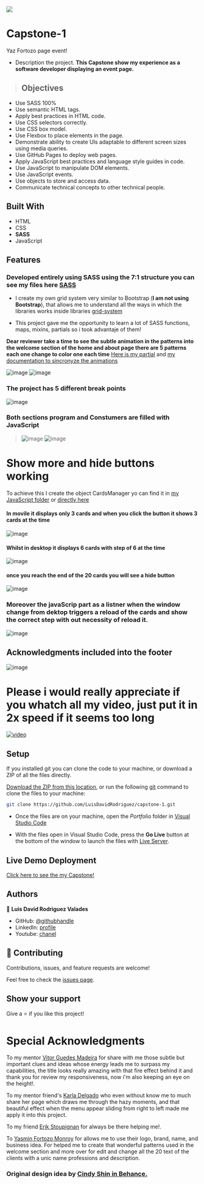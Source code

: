 ![](https://img.shields.io/badge/Microverse-blueviolet)

# Capstone-1
Yaz Fortozo page event!

- Description the project.
**This Capstone show my experience as a software developer displaying an event page.**

> ## Objectives
- Use SASS 100%
- Use semantic HTML tags.
- Apply best practices in HTML code.
- Use CSS selectors correctly.
- Use CSS box model.
- Use Flexbox to place elements in the page.
- Demonstrate ability to create UIs adaptable to different screen sizes using media queries.
- Use GitHub Pages to deploy web pages.
- Apply JavaScript best practices and language style guides in code.
- Use JavaScript to manipulate DOM elements.
- Use JavaScript events.
- Use objects to store and access data.
- Communicate technical concepts to other technical people.



## Built With
- HTML
- CSS
- **SASS** 
- JavaScript

## Features
### Developed entirely using SASS using the 7:1 structure you can see my files here [SASS](https://github.com/LuisDavidRodriguez/capstone-1/tree/main/sass)

- I create my own grid system very similar to Bootstrap (**I am not using Bootstrap**), that allows me to understand all the ways in which the libraries works inside libraries [grid-system](https://github.com/LuisDavidRodriguez/capstone-1/blob/main/sass/2_base/_grid-system.scss)

- This project gave me the opportunity to learn a lot of SASS functions, maps, mixins, partials so i took advantaje of them!

**Dear reviewer take a time to see the subtle animation in the patterns into the welcome section of the home and about page there are 5 patterns each one change to color one each time**
[Here is my partial](https://github.com/LuisDavidRodriguez/capstone-1/blob/main/sass/4_components/_stars.scss)
and [my documentation to sincronyze the animations](https://ibritech.atlassian.net/wiki/spaces/~864961965/pages/231374901/Capstone-1)

![image](https://user-images.githubusercontent.com/105079888/181646607-2fc68219-fe45-45cd-8f05-5117271d92d8.png)
![image](https://user-images.githubusercontent.com/105079888/181646502-42907e3a-8e69-4362-8e30-86ec9509d88b.png)





### The project has 5 different break points

![image](https://user-images.githubusercontent.com/105079888/181647006-c29ff9e8-dac6-45ca-bffa-594191ae43bc.png)

### Both sections program and Constumers are filled with JavaScript

> ![image](https://user-images.githubusercontent.com/105079888/181652209-38bc16b9-c63c-45b8-93ef-f7accb3b4f29.png)
> ![image](https://user-images.githubusercontent.com/105079888/181652230-00fb83b4-d0d6-407a-9d6f-d5770af94e78.png)



# Show more and hide buttons working
To achieve this I create the object CardsManager yo can find it in [my JavaScript folder](https://github.com/LuisDavidRodriguez/capstone-1/tree/main/js) or [directly here](https://github.com/LuisDavidRodriguez/capstone-1/blob/main/js/cardManager.js)


#### In movile it displays only 3 cards and when you click the button it shows 3 cards at the time

![image](https://user-images.githubusercontent.com/105079888/181651654-3db8431f-44f7-449d-9053-c87a302b2a20.png)

####  Whilst in desktop it displays 6 cards with step of 6 at the time

![image](https://user-images.githubusercontent.com/105079888/181647856-1c3bd33b-eeeb-4ba1-b752-4235f0794779.png)

#### once you reach the end of the 20 cards you will see a hide button 

![image](https://user-images.githubusercontent.com/105079888/181648915-d6151028-866c-4e4e-9621-99ed9ca5c570.png)


### Moreover the javaScrip part as a listner when the window change from dektop triggers a reload of the cards and show the correct step with out necessity of reload it.

![image](https://user-images.githubusercontent.com/105079888/181648106-3a39f57c-8116-405a-910c-3fc42d8c3f2c.png)

## Acknowledgments included into the footer

![image](https://user-images.githubusercontent.com/105079888/181651459-3b8ace8a-fd44-4fe3-8df3-a995d7920856.png)


# Please i would really appreciate if you whatch all my video, just put it in 2x speed if it seems too long

[![video](https://user-images.githubusercontent.com/105079888/181673252-0a403caa-0bae-4e94-a223-54046cbec4b3.png)](https://www.youtube.com/watch?v=zFlXvvXqUVE)





## Setup
If you installed git you can clone the code to your machine, or download a ZIP of all the files directly.

[Download the ZIP from this location](https://github.com/LuisDavidRodriguez/capstone-1/archive/refs/heads/main.zip), or run the following [git](https://git-scm.com/downloads)
 command to clone the files to your machine:

```bash
git clone https://github.com/LuisDavidRodriguez/capstone-1.git
```
- Once the files are on your machine, open the _Portfolio_ folder in [Visual Studio Code](https://code.visualstudio.com/)

- With the files open in Visual Studio Code, press the **Go Live** button at the bottom of the window to launch the files with [Live Server](https://marketplace.visualstudio.com/items?itemName=ritwickdey.LiveServer).

## Live Demo Deployment
[Click here to see the my Capstone!](https://luisdavidrodriguez.github.io/capstone-1/index.html)



## Authors

👤 **Luis David Rodriguez Valades**

- GitHub: [@githubhandle](https://github.com/LuisDavidRodriguez)
- LinkedIn: [profile](https://www.linkedin.com/in/luis-david-rodriguez-valades-24a0a8239)
- Youtube: [chanel](https://www.youtube.com/channel/UChuA4SgdDYk2DHStsy7HEgQ)




## 🤝 Contributing

Contributions, issues, and feature requests are welcome!

Feel free to check the [issues page](../../issues/).

## Show your support

Give a ⭐️ if you like this project!

# Special Acknowledgments
To my mentor [Vitor Guedes Madeira](https://github.com/VitorGuedesMadeira) for share with me those subtle but important clues and ideas whose energy leads me to surpass my capabilities, the title looks really amazing with that fire effect behind it and thank you for review my responsiveness, now i'm also keeping an eye on the height!.

To my mentor friend's [Karla Delgado](https://github.com/karlavdelgadof) who even without know me to much share her page which draws me through the hazy moments, and that beautiful effect when the menu appear sliding from right to left made me apply it into this project.

To my friend [Erik Stoupignan](https://github.com/ErikStoupignan) for always be there helping me!.

To [Yasmin Fortozo Monroy](https://www.youtube.com/channel/UCcHF0S6tex06QUtGQDW_isQ) for allows me to use their logo, brand, name, and business idea. For helped me to create that wonderful patterns used in the welcome section and more over for edit and change all the 20 text of the clients with a unic name professions and description.
 
### Original design idea by [Cindy Shin in Behance.](https://www.behance.net/adagio07)
